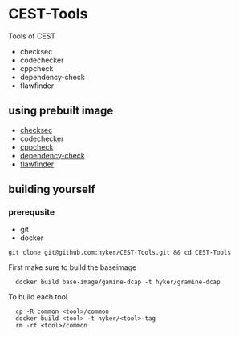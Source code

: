 # CEST-Tools
Tools of CEST

- checksec
- codechecker
- cppcheck
- dependency-check
- flawfinder

## using prebuilt image

- [checksec](https://hub.docker.com/layers/hyker/checksec-enclave/latest/images/sha256-cd520038a45fdde1fbc544c57714c77e504f3b5ec018a9a7bd256f0fda2c9965?context=repo)
- [codechecker](https://hub.docker.com/layers/hyker/codechecker-5g-air-simulator-enclave/latest/images/sha256-c4fc57f0c8f1319a64575eda64e51490fef225218075c73c70d0bc9b51c58fc7?context=repo)
- [cppcheck](https://hub.docker.com/layers/hyker/cppcheck-enclave/latest/images/sha256-2b71ae241c2d3d24245ba266aae3ed3164dead67f2026f03283ac4f5a0a2ee9a?context=repo)
- [dependency-check](https://hub.docker.com/layers/hyker/dependency-check-enclave/latest/images/sha256-6c6b62cd2e88309dc37b118be158abdffa254d339e709bce48cd3892793bc81d?context=repo)
- [flawfinder](https://hub.docker.com/layers/hyker/flawfinder-enclave/latest/images/sha256-2d1fc8da684e47ac7a5b96654552ca1665f94a5d7b0fd8dc0e3c656800afc4ce?context=repo)


## building yourself

### prerequsite
- git
- docker

`git clone git@github.com:hyker/CEST-Tools.git && cd CEST-Tools`

First make sure to build the baseimage

```
  docker build base-image/gamine-dcap -t hyker/gramine-dcap
```

To build each tool

```
  cp -R common <tool>/common
  docker build <tool> -t hyker/<tool>-tag
  rm -rf <tool>/common
```
